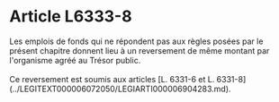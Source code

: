 # Article L6333-8

 

<div align="left">
  Les emplois de fonds qui ne répondent pas aux règles posées par le présent chapitre donnent lieu à un reversement de même montant par l'organisme agréé au Trésor public. <br /> <br />Ce reversement est soumis aux articles [L. 6331-6 et L. 6331-8](../LEGITEXT000006072050/LEGIARTI000006904283.md).<br />